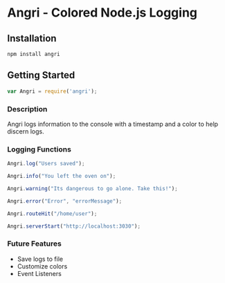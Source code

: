 # Angri - Colored Node.js Logging

## Installation

    npm install angri

## Getting Started

```js
var Angri = require('angri');
```

### Description

Angri logs information to the console with a timestamp and a color to help discern logs.

### Logging Functions

```js
Angri.log("Users saved");

Angri.info("You left the oven on");

Angri.warning("Its dangerous to go alone. Take this!");

Angri.error("Error", "errorMessage");

Angri.routeHit("/home/user");

Angri.serverStart("http://localhost:3030");
```

### Future Features

* Save logs to file
* Customize colors
* Event Listeners
